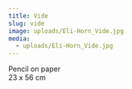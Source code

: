 ```yaml
---
title: Vide
slug: vide
image: uploads/Eli-Horn_Vide.jpg
media:
  - uploads/Eli-Horn_Vide.jpg
---
```


Pencil on paper  
23 x 56 cm
